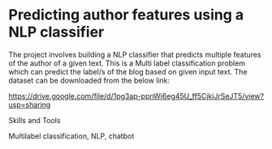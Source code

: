 # Predicting author features using a NLP classifier

The project involves building a NLP classifier that predicts multiple features of the author of a given text. This is a Multi label classification problem which can predict the label/s of the blog based on given input text. The dataset can be downloaded from the below link:

https://drive.google.com/file/d/1pg3ap-ppnWj6eg45U_ff5CjkiJrSeJT5/view?usp=sharing

Skills and Tools

Multilabel classification, NLP, chatbot
